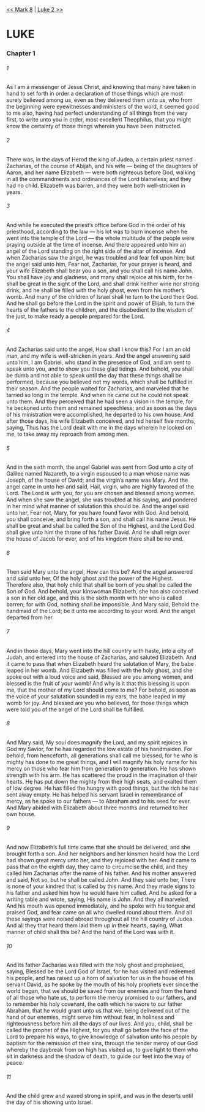 [<< Mark 8](Mark%208)  |  [Luke 2 >>](Luke%202)

# LUKE
### Chapter 1
###### 1

As I am a messenger of Jesus Christ, and knowing that many have taken in hand to set forth in order a declaration of those things which are most surely believed among us, even as they delivered them unto us, who from the beginning were eyewitnesses and ministers of the word, it seemed good to me also, having had perfect understanding of all things from the very first, to write unto you in order, most excellent Theophilus, that you might know the certainty of those things wherein you have been instructed.

###### 2
There was, in the days of Herod the king of Judea, a certain priest named Zacharias, of the course of Abijah, and his wife — being of the daughters of Aaron, and her name Elizabeth — were both righteous before God, walking in all the commandments and ordinances of the Lord blameless; and they had no child. Elizabeth was barren, and they were both well-stricken in years.

###### 3
And while he executed the priest’s office before God in the order of his priesthood, according to the law — his lot was to burn incense when he went into the temple of the Lord — the whole multitude of the people were praying outside at the time of incense. And there appeared unto him an angel of the Lord standing on the right side of the altar of incense. And when Zacharias saw the angel, he was troubled and fear fell upon him; but the angel said unto him, Fear not, Zacharias, for your prayer is heard, and your wife Elizabeth shall bear you a son, and you shall call his name John. You shall have joy and gladness, and many shall rejoice at his birth, for he shall be great in the sight of the Lord, and shall drink neither wine nor strong drink; and he shall be filled with the holy ghost, even from his mother’s womb. And many of the children of Israel shall he turn to the Lord their God. And he shall go before the Lord in the spirit and power of Elijah, to turn the hearts of the fathers to the children, and the disobedient to the wisdom of the just, to make ready a people prepared for the Lord.

###### 4
And Zacharias said unto the angel, How shall I know this? For I am an old man, and my wife is well-stricken in years. And the angel answering said unto him, I am Gabriel, who stand in the presence of God, and am sent to speak unto you, and to show you these glad tidings. And behold, you shall be dumb and not able to speak until the day that these things shall be performed, because you believed not my words, which shall be fulfilled in their season. And the people waited for Zacharias, and marveled that he tarried so long in the temple. And when he came out he could not speak unto them. And they perceived that he had seen a vision in the temple, for he beckoned unto them and remained speechless; and as soon as the days of his ministration were accomplished, he departed to his own house. And after those days, his wife Elizabeth conceived, and hid herself five months, saying, Thus has the Lord dealt with me in the days wherein he looked on me, to take away my reproach from among men.

###### 5
And in the sixth month, the angel Gabriel was sent from God unto a city of Galilee named Nazareth, to a virgin espoused to a man whose name was Joseph, of the house of David; and the virgin’s name was Mary. And the angel came in unto her and said, Hail, virgin, who are highly favored of the Lord. The Lord is with you, for you are chosen and blessed among women. And when she saw the angel, she was troubled at his saying, and pondered in her mind what manner of salutation this should be. And the angel said unto her, Fear not, Mary, for you have found favor with God. And behold, you shall conceive, and bring forth a son, and shall call his name Jesus. He shall be great and shall be called the Son of the Highest, and the Lord God shall give unto him the throne of his father David. And he shall reign over the house of Jacob for ever, and of his kingdom there shall be no end.

###### 6
Then said Mary unto the angel, How can this be? And the angel answered and said unto her, Of the holy ghost and the power of the Highest. Therefore also, that holy child that shall be born of you shall be called the Son of God. And behold, your kinswoman Elizabeth, she has also conceived a son in her old age, and this is the sixth month with her who is called barren; for with God, nothing shall be impossible. And Mary said, Behold the handmaid of the Lord; be it unto me according to your word. And the angel departed from her.

###### 7
And in those days, Mary went into the hill country with haste, into a city of Judah, and entered into the house of Zacharias, and saluted Elizabeth. And it came to pass that when Elizabeth heard the salutation of Mary, the babe leaped in her womb. And Elizabeth was filled with the holy ghost, and she spoke out with a loud voice and said, Blessed are you among women, and blessed is the fruit of your womb! And why is it that this blessing is upon me, that the mother of my Lord should come to me? For behold, as soon as the voice of your salutation sounded in my ears, the babe leaped in my womb for joy. And blessed are you who believed, for those things which were told you of the angel of the Lord shall be fulfilled.

###### 8
And Mary said, My soul does magnify the Lord, and my spirit rejoices in God my Savior, for he has regarded the low estate of his handmaiden. For behold, from henceforth, all generations shall call me blessed, for he who is mighty has done to me great things, and I will magnify his holy name for his mercy on those who fear him from generation to generation. He has shown strength with his arm. He has scattered the proud in the imagination of their hearts. He has put down the mighty from their high seats, and exalted them of low degree. He has filled the hungry with good things, but the rich he has sent away empty. He has helped his servant Israel in remembrance of mercy, as he spoke to our fathers — to Abraham and to his seed for ever. And Mary abided with Elizabeth about three months and returned to her own house.

###### 9
And now Elizabeth’s full time came that she should be delivered, and she brought forth a son. And her neighbors and her kinsmen heard how the Lord had shown great mercy unto her, and they rejoiced with her. And it came to pass that on the eighth day, they came to circumcise the child, and they called him Zacharias after the name of his father. And his mother answered and said, Not so, but he shall be called John. And they said unto her, There is none of your kindred that is called by this name. And they made signs to his father and asked him how he would have him called. And he asked for a writing table and wrote, saying, His name is John. And they all marveled. And his mouth was opened immediately, and he spoke with his tongue and praised God, and fear came on all who dwelled round about them. And all these sayings were noised abroad throughout all the hill country of Judea. And all they that heard them laid them up in their hearts, saying, What manner of child shall this be? And the hand of the Lord was with it.

###### 10
And its father Zacharias was filled with the holy ghost and prophesied, saying, Blessed be the Lord God of Israel, for he has visited and redeemed his people, and has raised up a horn of salvation for us in the house of his servant David, as he spoke by the mouth of his holy prophets ever since the world began, that we should be saved from our enemies and from the hand of all those who hate us, to perform the mercy promised to our fathers, and to remember his holy covenant, the oath which he swore to our father Abraham, that he would grant unto us that we, being delivered out of the hand of our enemies, might serve him without fear, in holiness and righteousness before him all the days of our lives. And you, child, shall be called the prophet of the Highest, for you shall go before the face of the Lord to prepare his ways, to give knowledge of salvation unto his people by baptism for the remission of their sins, through the tender mercy of our God whereby the daybreak from on high has visited us, to give light to them who sit in darkness and the shadow of death, to guide our feet into the way of peace.

###### 11
And the child grew and waxed strong in spirit, and was in the deserts until the day of his showing unto Israel.